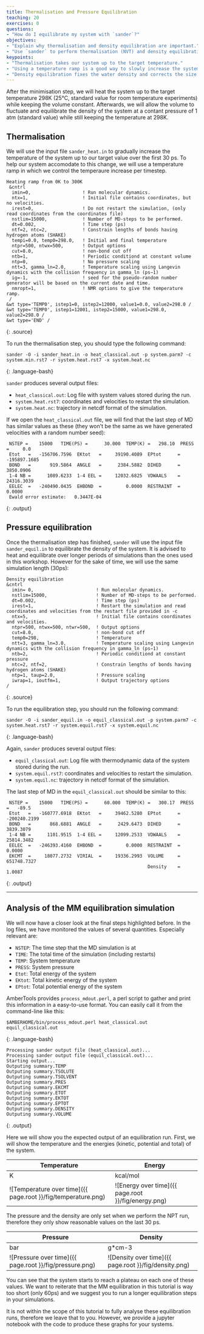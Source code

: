 ```yaml
---
title: Thermalisation and Pressure Equilibration
teaching: 20
exercises: 0
questions:
- "How do I equilibrate my system with `sander`?"
objectives:
- "Explain why thermalisation and density equilibration are important."
- "Use `sander` to perform thermalisation (NVT) and density equilibration (NPT)."
keypoints:
- "Thermalisation takes our system up to the target temperature."
- "Using a temperature ramp is a good way to slowly increase the system temperature and avoid your system from blowing up due to some bad contacts in your coordinates. You can set up a temperature ramp using the NMR restraint options of `sander`."
- "Density equilibration fixes the water density and corrects the size simulation box. It prevents air bubbles in our system that might cause simulation artefacts."
---
```


After the minimisation step, we will heat the system up to the target temperature 298K (25°C, standard value for room temperature experiments) while keeping the volume constant. Afterwards, we will allow the volume to fluctuate and equilibrate the density of the system at a contant pressure of 1 atm (standard value) while still keeping the temperature at 298K.  

## Thermalisation

We will use the input file `sander_heat.in` to gradually increase the temperature of the system up to our target value over the first 30 ps. To help our system accomodate to this change, we will use a temperature ramp in which we control the temperaure increase per timestep.

~~~
Heating ramp from 0K to 300K 
 &cntrl
  imin=0,                   ! Run molecular dynamics.
  ntx=1,                    ! Initial file contains coordinates, but no velocities.
  irest=0,                  ! Do not restart the simulation, (only read coordinates from the coordinates file)
  nstlim=15000,             ! Number of MD-steps to be performed.
  dt=0.002,                 ! Time step (ps)
  ntf=2, ntc=2,             ! Constrain lengths of bonds having hydrogen atoms (SHAKE)
  tempi=0.0, temp0=298.0,   ! Initial and final temperature
  ntpr=500, ntwx=500,       ! Output options
  cut=8.0,                  ! non-bond cut off
  ntb=1,                    ! Periodic conditiond at constant volume
  ntp=0,                    ! No pressure scaling
  ntt=3, gamma_ln=2.0,      ! Temperature scaling using Langevin dynamics with the collision frequency in gamma_ln (ps−1)
  ig=-1,                    ! seed for the pseudo-random number generator will be based on the current date and time.
  nmropt=1,                 ! NMR options to give the temperature ramp.
 /
&wt type='TEMP0', istep1=0, istep2=12000, value1=0.0, value2=298.0 /
&wt type='TEMP0', istep1=12001, istep2=15000, value1=298.0, value2=298.0 /
&wt type='END' /
~~~
{: .source}

To run the thermalisation step, you should type the following command: 
~~~
sander -O -i sander_heat.in -o heat_classical.out -p system.parm7 -c system.min.rst7 -r system.heat.rst7 -x system.heat.nc
~~~
{: .language-bash}

`sander` produces several output files:
- `heat_classical.out`: Log file with system values stored during the run. 
- `system.heat.rst7`: coordinates and velocities to restart the simulation.
- `system.heat.nc`: trajectory in netcdf format of the simulation.

If we open the `heat_classical.out` file, we will find that the last step of MD has similar values as these (they won't be the same as we have generated velocities with a random number seed):

~~~
 NSTEP =    15000   TIME(PS) =      30.000  TEMP(K) =   298.10  PRESS =     0.0
 Etot   =   -156706.7596  EKtot   =     39190.4089  EPtot      =   -195897.1685
 BOND   =       919.5864  ANGLE   =      2384.5882  DIHED      =      3850.0906
 1-4 NB =      1089.6233  1-4 EEL =     12032.6825  VDWAALS    =     24316.3039
 EELEC  =   -240490.0435  EHBOND  =         0.0000  RESTRAINT  =         0.0000
 Ewald error estimate:   0.3447E-04     
~~~
{: .output}

## Pressure equilibration

Once the thermalisation step has finished, `sander` will use the input file `sander_equil.in` to equilibrate the density of the system. It is advised to heat and equilibrate over longer periods of simulations than the ones used in this workshop. However for the sake of time, we will use the same simulation length (30ps):

~~~
Density equilibration
&cntrl
  imin= 0,                       ! Run molecular dynamics.
  nstlim=15000,                  ! Number of MD-steps to be performed.
  dt=0.002,                      ! Time step (ps)
  irest=1,                       ! Restart the simulation and read coordinates and velocities from the restart file provided in -c
  ntx=5,                         ! Initial file contains coordinates and velocities.
  ntpr=500, ntwx=500, ntwr=500,  ! Output options
  cut=8.0,                       ! non-bond cut off
  temp0=298,                     ! Temperature
  ntt=3, gamma_ln=3.0,           ! Temperature scaling using Langevin dynamics with the collision frequency in gamma_ln (ps−1)
  ntb=2,                         ! Periodic conditiond at constant pressure
  ntc=2, ntf=2,                  ! Constrain lengths of bonds having hydrogen atoms (SHAKE)
  ntp=1, taup=2.0,               ! Pressure scaling
  iwrap=1, ioutfm=1,             ! Output trajectory options
/
~~~
{: .source}

To run the equilibration step, you should run the following command: 
~~~
sander -O -i sander_equil.in -o equil_classical.out -p system.parm7 -c system.heat.rst7 -r system.equil.rst7 -x system.equil.nc
~~~
{: .language-bash}

Again, `sander` produces several output files:
- `equil_classical.out`: Log file with thermodynamic data of the system stored during the run.
- `system.equil.rst7`: coordinates and velocities to restart the simulation.
- `system.equil.nc`: trajectory in netcdf format of the simulation.

The last step of MD in the `equil_classical.out` should be similar to this: 

~~~
 NSTEP =    15000   TIME(PS) =      60.000  TEMP(K) =   300.17  PRESS =   -89.5
 Etot   =   -160777.6918  EKtot   =     39462.5280  EPtot      =   -200240.2199
 BOND   =       868.6881  ANGLE   =      2429.6473  DIHED      =      3839.3079
 1-4 NB =      1101.9515  1-4 EEL =     12099.2533  VDWAALS    =     25814.3482
 EELEC  =   -246393.4160  EHBOND  =         0.0000  RESTRAINT  =         0.0000
 EKCMT  =     18077.2732  VIRIAL  =     19336.2993  VOLUME     =    651748.7327
                                                    Density    =         1.0087
~~~
{: .output}

****

## Analysis of the MM equilibration simulation

We will now have a closer look at the final steps highlighted before. In the log files, we have monitored the values of several quantities. Especially relevant are:
- `NSTEP`: The time step that the MD simulation is at
- `TIME`: The total time of the simulation (including restarts)
- `TEMP`: System temperature
- `PRESS`: System pressure
- `Etot`: Total energy of the system
- `EKtot`: Total kinetic energy of the system
- `EPtot`: Total potential energy of the system 

AmberTools provides `process_mdout.perl`, a perl script to gather and print this information in a easy-to-use format. You can easily call it from the command-line like this:  

~~~
$AMBERHOME/bin/process_mdout.perl heat_classical.out equil_classical.out
~~~
{: .language-bash}

~~~
Processing sander output file (heat_classical.out)...
Processing sander output file (equil_classical.out)...
Starting output...
Outputing summary.TEMP
Outputing summary.TSOLUTE
Outputing summary.TSOLVENT
Outputing summary.PRES
Outputing summary.EKCMT
Outputing summary.ETOT
Outputing summary.EKTOT
Outputing summary.EPTOT
Outputing summary.DENSITY
Outputing summary.VOLUME
~~~
{: .output}

Here we will show you the expected output of an equilibration run. First, we will show the temperature and the energies (kinetic, potential and total) of the system. 

| Temperature | Energy |
| ------------- | ------------- |
| K | kcal/mol |
| ![Temperature over time]({{ page.root }}/fig/temperature.png)  | ![Energy over time]({{ page.root }}/fig/energy.png)  |

The pressure and the density are only set when we perform the NPT run, therefore they only show reasonable values on the last 30 ps. 

| Pressure | Density |
| ------------- | ------------- |
| bar | g*cm-3 |
| ![Pressure over time]({{ page.root }}/fig/pressure.png)  | ![Density over time]({{ page.root }}/fig/density.png)  |


You can see that the system starts to reach a plateau on each one of these values. We want to reiterate that the MM equilibration in this tutorial is way too short (only 60ps) and we suggest you to run a longer equilibration steps in your simulations. 

It is not within the scope of this tutorial to fully analyse these equilibration runs, therefore we leave that to you. However, we provide a jupyter notebook with the code to produce these graphs for your systems.
